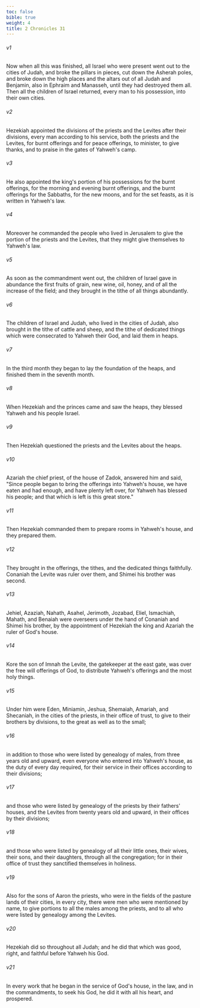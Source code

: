 ```yaml
---
toc: false
bible: true
weight: 4
title: 2 Chronicles 31
---
```




###### v1 
Now when all this was finished, all Israel who were present went out to the cities of Judah, and broke the pillars in pieces, cut down the Asherah poles, and broke down the high places and the altars out of all Judah and Benjamin, also in Ephraim and Manasseh, until they had destroyed them all. Then all the children of Israel returned, every man to his possession, into their own cities. 

###### v2 
Hezekiah appointed the divisions of the priests and the Levites after their divisions, every man according to his service, both the priests and the Levites, for burnt offerings and for peace offerings, to minister, to give thanks, and to praise in the gates of Yahweh's camp. 

###### v3 
He also appointed the king's portion of his possessions for the burnt offerings, for the morning and evening burnt offerings, and the burnt offerings for the Sabbaths, for the new moons, and for the set feasts, as it is written in Yahweh's law. 

###### v4 
Moreover he commanded the people who lived in Jerusalem to give the portion of the priests and the Levites, that they might give themselves to Yahweh's law. 

###### v5 
As soon as the commandment went out, the children of Israel gave in abundance the first fruits of grain, new wine, oil, honey, and of all the increase of the field; and they brought in the tithe of all things abundantly. 

###### v6 
The children of Israel and Judah, who lived in the cities of Judah, also brought in the tithe of cattle and sheep, and the tithe of dedicated things which were consecrated to Yahweh their God, and laid them in heaps. 

###### v7 
In the third month they began to lay the foundation of the heaps, and finished them in the seventh month. 

###### v8 
When Hezekiah and the princes came and saw the heaps, they blessed Yahweh and his people Israel. 

###### v9 
Then Hezekiah questioned the priests and the Levites about the heaps. 

###### v10 
Azariah the chief priest, of the house of Zadok, answered him and said, "Since people began to bring the offerings into Yahweh's house, we have eaten and had enough, and have plenty left over, for Yahweh has blessed his people; and that which is left is this great store." 

###### v11 
Then Hezekiah commanded them to prepare rooms in Yahweh's house, and they prepared them. 

###### v12 
They brought in the offerings, the tithes, and the dedicated things faithfully. Conaniah the Levite was ruler over them, and Shimei his brother was second. 

###### v13 
Jehiel, Azaziah, Nahath, Asahel, Jerimoth, Jozabad, Eliel, Ismachiah, Mahath, and Benaiah were overseers under the hand of Conaniah and Shimei his brother, by the appointment of Hezekiah the king and Azariah the ruler of God's house. 

###### v14 
Kore the son of Imnah the Levite, the gatekeeper at the east gate, was over the free will offerings of God, to distribute Yahweh's offerings and the most holy things. 

###### v15 
Under him were Eden, Miniamin, Jeshua, Shemaiah, Amariah, and Shecaniah, in the cities of the priests, in their office of trust, to give to their brothers by divisions, to the great as well as to the small; 

###### v16 
in addition to those who were listed by genealogy of males, from three years old and upward, even everyone who entered into Yahweh's house, as the duty of every day required, for their service in their offices according to their divisions; 

###### v17 
and those who were listed by genealogy of the priests by their fathers' houses, and the Levites from twenty years old and upward, in their offices by their divisions; 

###### v18 
and those who were listed by genealogy of all their little ones, their wives, their sons, and their daughters, through all the congregation; for in their office of trust they sanctified themselves in holiness. 

###### v19 
Also for the sons of Aaron the priests, who were in the fields of the pasture lands of their cities, in every city, there were men who were mentioned by name, to give portions to all the males among the priests, and to all who were listed by genealogy among the Levites. 

###### v20 
Hezekiah did so throughout all Judah; and he did that which was good, right, and faithful before Yahweh his God. 

###### v21 
In every work that he began in the service of God's house, in the law, and in the commandments, to seek his God, he did it with all his heart, and prospered.
